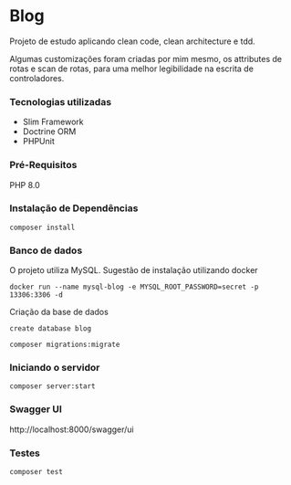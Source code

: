 # Blog

Projeto de estudo aplicando clean code, clean architecture e tdd.

Algumas customizações foram criadas por mim mesmo,
os attributes de rotas e scan de rotas, para uma melhor legibilidade na escrita de controladores.

### Tecnologias utilizadas
* Slim Framework
* Doctrine ORM
* PHPUnit

### Pré-Requisitos
PHP 8.0

### Instalação de Dependências
``composer install``

### Banco de dados
O projeto utiliza MySQL.
Sugestão de instalação utilizando docker

``docker run --name mysql-blog -e MYSQL_ROOT_PASSWORD=secret -p 13306:3306 -d ``

Criação da base de dados

``create database blog``

``composer migrations:migrate``

### Iniciando o servidor
``composer server:start``

### Swagger UI
http://localhost:8000/swagger/ui

### Testes
``composer test``
